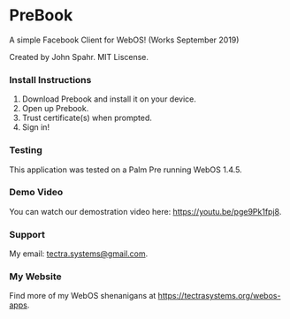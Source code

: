 # PreBook
A simple Facebook Client for WebOS! (Works September 2019)

Created by John Spahr. MIT Liscense.

### Install Instructions
1. Download Prebook and install it on your device.
2. Open up Prebook.
3. Trust certificate(s) when prompted.
4. Sign in!

### Testing
This application was tested on a Palm Pre running WebOS 1.4.5.

### Demo Video
You can watch our demostration video here: https://youtu.be/pge9Pk1fpj8.

### Support
My email: tectra.systems@gmail.com.

### My Website
Find more of my WebOS shenanigans at https://tectrasystems.org/webos-apps.
